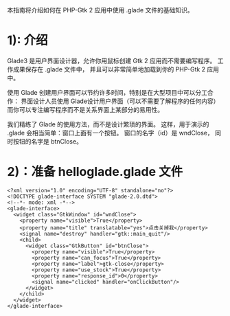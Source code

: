 本指南将介绍如何在 PHP-Gtk 2 应用中使用 .glade 文件的基础知识。

# 1): 介绍
Glade3 是用户界面设计器，允许你用鼠标创建 Gtk 2 应用而不需要编写程序。 工作成果保存在 .glade 文件中， 并且可以非常简单地加载到你的 PHP-Gtk 2 应用中。

使用 Glade 创建用户界面可以节约许多时间，特别是在大型项目中可以分工合作： 界面设计人员使用 Glade设计用户界面（可以不需要了解程序的任何内容） 而你可以专注编写程序而不是关系界面上某部分的易用性。

我们精练了 Glade 的使用方法，而不是设计繁琐的界面。 这样，用于演示的 .glade 会相当简单：窗口上面有一个按钮。
窗口的名字（id）是 wndClose， 同时按钮的名字是 btnClose。

# 2)：准备 helloglade.glade 文件
~~~
<?xml version="1.0" encoding="UTF-8" standalone="no"?>   
<!DOCTYPE glade-interface SYSTEM "glade-2.0.dtd">   
<!--*- mode: xml -*-->   
<glade-interface>   
  <widget class="GtkWindow" id="wndClose">   
    <property name="visible">True</property>   
    <property name="title" translatable="yes">点击关掉我</property>   
    <signal name="destroy" handler="gtk::main_quit"/>   
    <child>   
      <widget class="GtkButton" id="btnClose">   
        <property name="visible">True</property>   
        <property name="can_focus">True</property>   
        <property name="label">gtk-close</property>   
        <property name="use_stock">True</property>   
        <property name="response_id">0</property>   
        <signal name="clicked" handler="onClickButton"/>   
      </widget>   
    </child>   
  </widget>   
</glade-interface>  
~~~